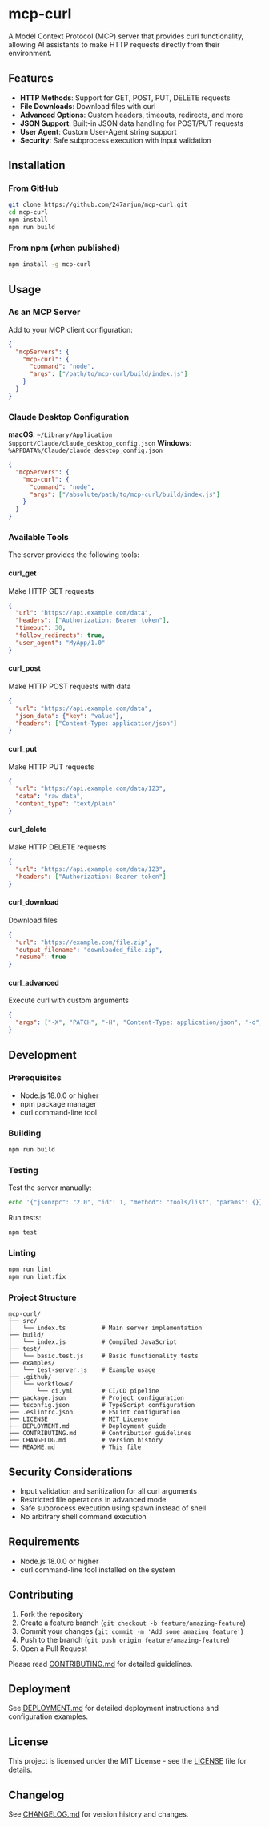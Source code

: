 # mcp-curl

A Model Context Protocol (MCP) server that provides curl functionality, allowing AI assistants to make HTTP requests directly from their environment.

## Features

- **HTTP Methods**: Support for GET, POST, PUT, DELETE requests
- **File Downloads**: Download files with curl
- **Advanced Options**: Custom headers, timeouts, redirects, and more
- **JSON Support**: Built-in JSON data handling for POST/PUT requests
- **User Agent**: Custom User-Agent string support
- **Security**: Safe subprocess execution with input validation

## Installation

### From GitHub

```bash
git clone https://github.com/247arjun/mcp-curl.git
cd mcp-curl
npm install
npm run build
```

### From npm (when published)

```bash
npm install -g mcp-curl
```

## Usage

### As an MCP Server

Add to your MCP client configuration:

```json
{
  "mcpServers": {
    "mcp-curl": {
      "command": "node",
      "args": ["/path/to/mcp-curl/build/index.js"]
    }
  }
}
```

### Claude Desktop Configuration

**macOS**: `~/Library/Application Support/Claude/claude_desktop_config.json`
**Windows**: `%APPDATA%/Claude/claude_desktop_config.json`

```json
{
  "mcpServers": {
    "mcp-curl": {
      "command": "node",
      "args": ["/absolute/path/to/mcp-curl/build/index.js"]
    }
  }
}
```

### Available Tools

The server provides the following tools:

#### curl_get
Make HTTP GET requests
```json
{
  "url": "https://api.example.com/data",
  "headers": ["Authorization: Bearer token"],
  "timeout": 30,
  "follow_redirects": true,
  "user_agent": "MyApp/1.0"
}
```

#### curl_post
Make HTTP POST requests with data
```json
{
  "url": "https://api.example.com/data",
  "json_data": {"key": "value"},
  "headers": ["Content-Type: application/json"]
}
```

#### curl_put
Make HTTP PUT requests
```json
{
  "url": "https://api.example.com/data/123",
  "data": "raw data",
  "content_type": "text/plain"
}
```

#### curl_delete
Make HTTP DELETE requests
```json
{
  "url": "https://api.example.com/data/123",
  "headers": ["Authorization: Bearer token"]
}
```

#### curl_download
Download files
```json
{
  "url": "https://example.com/file.zip",
  "output_filename": "downloaded_file.zip",
  "resume": true
}
```

#### curl_advanced
Execute curl with custom arguments
```json
{
  "args": ["-X", "PATCH", "-H", "Content-Type: application/json", "-d", "{\"status\":\"updated\"}", "https://api.example.com/items/1"]
}
```

## Development

### Prerequisites

- Node.js 18.0.0 or higher
- npm package manager
- curl command-line tool

### Building

```bash
npm run build
```

### Testing

Test the server manually:

```bash
echo '{"jsonrpc": "2.0", "id": 1, "method": "tools/list", "params": {}}' | node build/index.js
```

Run tests:
```bash
npm test
```

### Linting

```bash
npm run lint
npm run lint:fix
```

### Project Structure

```
mcp-curl/
├── src/
│   └── index.ts          # Main server implementation
├── build/
│   └── index.js          # Compiled JavaScript
├── test/
│   └── basic.test.js     # Basic functionality tests
├── examples/
│   └── test-server.js    # Example usage
├── .github/
│   └── workflows/
│       └── ci.yml        # CI/CD pipeline
├── package.json          # Project configuration
├── tsconfig.json         # TypeScript configuration
├── .eslintrc.json        # ESLint configuration
├── LICENSE               # MIT License
├── DEPLOYMENT.md         # Deployment guide
├── CONTRIBUTING.md       # Contribution guidelines
├── CHANGELOG.md          # Version history
└── README.md             # This file
```

## Security Considerations

- Input validation and sanitization for all curl arguments
- Restricted file operations in advanced mode
- Safe subprocess execution using spawn instead of shell
- No arbitrary shell command execution

## Requirements

- Node.js 18.0.0 or higher
- curl command-line tool installed on the system

## Contributing

1. Fork the repository
2. Create a feature branch (`git checkout -b feature/amazing-feature`)
3. Commit your changes (`git commit -m 'Add some amazing feature'`)
4. Push to the branch (`git push origin feature/amazing-feature`)
5. Open a Pull Request

Please read [CONTRIBUTING.md](CONTRIBUTING.md) for detailed guidelines.

## Deployment

See [DEPLOYMENT.md](DEPLOYMENT.md) for detailed deployment instructions and configuration examples.

## License

This project is licensed under the MIT License - see the [LICENSE](LICENSE) file for details.

## Changelog

See [CHANGELOG.md](CHANGELOG.md) for version history and changes.

